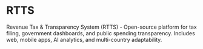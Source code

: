 # RTTS
Revenue Tax &amp; Transparency System (RTTS) - Open-source platform for tax filing, government dashboards, and public spending transparency. Includes web, mobile apps, AI analytics, and multi-country adaptability.
